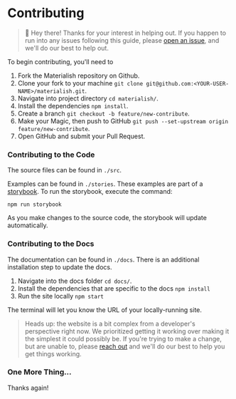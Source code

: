 # Contributing

> :wave: Hey there! Thanks for your interest in helping out. If you happen to
> run into any issues following this guide, please
> [open an issue](https://github.com/jamesplease/materialish/issues/new?title=Contributing+help),
> and we'll do our best to help out.

To begin contributing, you'll need to

1. Fork the Materialish repository on Github.
2. Clone your fork to your machine `git clone git@github.com:<YOUR-USER-NAME>/materialish.git`.
3. Navigate into project directory `cd materialish/`.
4. Install the dependencies `npm install`.
5. Create a branch `git checkout -b feature/new-contribute`.
6. Make your Magic, then push to GitHub `git push --set-upstream origin feature/new-contribute`.
7. Open GitHub and submit your Pull Request.

### Contributing to the Code

The source files can be found in `./src`.

Examples can be found in `./stories`. These examples are part of a [storybook](https://storybook.js.org/).
To run the storybook, execute the command:

```
npm run storybook
```

As you make changes to the source code, the storybook will update automatically.

### Contributing to the Docs

The documentation can be found in `./docs`. There is an additional installation step to update the docs.

1. Navigate into the docs folder `cd docs/`.
2. Install the dependencies that are specific to the docs `npm install`
3. Run the site locally `npm start`

The terminal will let you know the URL of your locally-running site.

> Heads up: the website is a bit complex from a developer's perspective right now. We prioritized getting it working over making it the simplest it could possibly be. If you're trying to make a change, but are unable to,
> please [reach out](https://github.com/jamesplease/materialish/issues/new?title=Contributing+help) and we'll do our best to help you get things working.

### One More Thing...

Thanks again!
